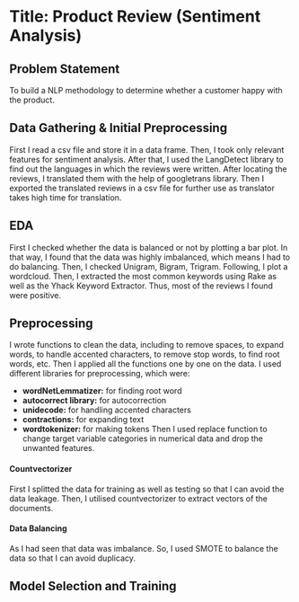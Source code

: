 # Title: Product Review (Sentiment Analysis)
## Problem Statement
To build a NLP methodology to determine whether a customer happy with the product.
## Data Gathering & Initial Preprocessing
First I read a csv file and store it in a data frame. Then, I took only relevant features for sentiment analysis. After that, I used the LangDetect library to find out the languages in which the reviews were written. After locating the reviews, I translated them with the help of googletrans library. Then I exported the translated reviews in a csv file for further use as translator takes high time for translation.
## EDA
First I checked whether the data is balanced or not by plotting a bar plot. In that way, I found that the data was highly imbalanced, which means I had to do balancing. Then, I checked Unigram, Bigram, Trigram. Following, I plot a wordcloud. Then, I extracted the most common keywords using Rake as well as the Yhack Keyword Extractor. Thus, most of the reviews I found were positive.
## Preprocessing
I wrote functions to clean the data, including to remove spaces, to expand words, to handle accented characters, to remove stop words, to find root words, etc. Then I applied all the functions one by one on the data. I used different libraries for preprocessing, which were:
- **wordNetLemmatizer:** for finding root word
- **autocorrect library:** for autocorrection
- **unidecode:** for handling accented characters
- **contractions:** for expanding text
- **wordtokenizer:** for making tokens
Then I used replace function to change target variable categories in numerical data and drop the unwanted features.
#### Countvectorizer
First I splitted the data for training as well as testing so that I can avoid the data leakage. Then, I utilised countvectorizer to extract vectors of the documents.
#### Data Balancing 
As I had seen that data was imbalance. So, I used SMOTE to balance the data so that I can avoid duplicacy.
## Model Selection and Training
